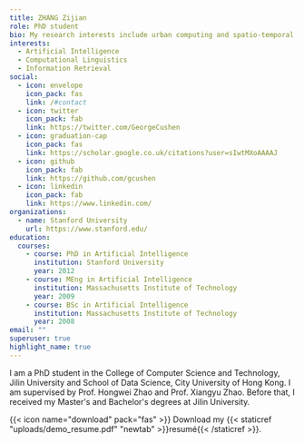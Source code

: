 ```yaml
---
title: ZHANG Zijian
role: PhD student
bio: My research interests include urban computing and spatio-temporal data mining.
interests:
  - Artificial Intelligence
  - Computational Linguistics
  - Information Retrieval
social:
  - icon: envelope
    icon_pack: fas
    link: /#contact
  - icon: twitter
    icon_pack: fab
    link: https://twitter.com/GeorgeCushen
  - icon: graduation-cap
    icon_pack: fas
    link: https://scholar.google.co.uk/citations?user=sIwtMXoAAAAJ
  - icon: github
    icon_pack: fab
    link: https://github.com/gcushen
  - icon: linkedin
    icon_pack: fab
    link: https://www.linkedin.com/
organizations:
  - name: Stanford University
    url: https://www.stanford.edu/
education:
  courses:
    - course: PhD in Artificial Intelligence
      institution: Stanford University
      year: 2012
    - course: MEng in Artificial Intelligence
      institution: Massachusetts Institute of Technology
      year: 2009
    - course: BSc in Artificial Intelligence
      institution: Massachusetts Institute of Technology
      year: 2008
email: ""
superuser: true
highlight_name: true
---
```

I am a PhD student in the College of Computer Science and Technology, Jilin University and School of Data Science, City University of Hong Kong. I am supervised by Prof. Hongwei Zhao and Prof. Xiangyu Zhao. Before that, I received my Master's and Bachelor's degrees at Jilin University.


{{< icon name="download" pack="fas" >}} Download my {{< staticref "uploads/demo_resume.pdf" "newtab" >}}resumé{{< /staticref >}}.